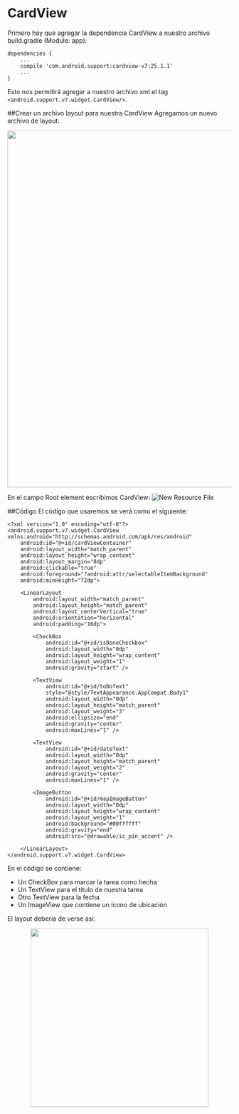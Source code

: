 CardView
======
Primero hay que agregar la dependencia CardView a nuestro archivo build.gradle (Module: app):
```
dependencies {
	...
    compile 'com.android.support:cardview-v7:25.1.1'
	...
}
```
Esto nos permitirá agregar a nuestro archivo xml el tag ```<android.support.v7.widget.CardView/>```.

##Crear un archivo layout para nuestra CardView
Agregamos un nuevo archivo de layout:

<img src="https://lh3.googleusercontent.com/-ckVSZqWNKng/WLY1dFYVKiI/AAAAAAAAbQA/_USu_Clf0MwKWTvsFWxp2U3__jPNjMzaQCLcB/s0/Screen+Shot+2017-02-28+at+7.42.29+PM.png" width = 800>


En el campo Root element escribimos CardView:
![New Resource File](https://lh3.googleusercontent.com/-ou-zYhO-k-o/WLY2jgmK5HI/AAAAAAAAbQI/5LqshwQE5SEvVMlb2jrxuZPGNXYEbGSnACLcB/s0/Screen+Shot+2017-02-28+at+7.48.30+PM.png "new_resource")

##Código
El código que usaremos se verá como el siguiente:

```
<?xml version="1.0" encoding="utf-8"?>
<android.support.v7.widget.CardView xmlns:android="http://schemas.android.com/apk/res/android"
    android:id="@+id/cardViewContainer"
    android:layout_width="match_parent"
    android:layout_height="wrap_content"
    android:layout_margin="8dp"
    android:clickable="true"
    android:foreground="?android:attr/selectableItemBackground"
    android:minHeight="72dp">

    <LinearLayout
        android:layout_width="match_parent"
        android:layout_height="match_parent"
        android:layout_centerVertical="true"
        android:orientation="horizontal"
        android:padding="16dp">

        <CheckBox
            android:id="@+id/isDoneCheckbox"
            android:layout_width="0dp"
            android:layout_height="wrap_content"
            android:layout_weight="1"
            android:gravity="start" />

        <TextView
            android:id="@+id/toDoText"
            style="@style/TextAppearance.AppCompat.Body1"
            android:layout_width="0dp"
            android:layout_height="match_parent"
            android:layout_weight="3"
            android:ellipsize="end"
            android:gravity="center"
            android:maxLines="1" />

        <TextView
            android:id="@+id/dateText"
            android:layout_width="0dp"
            android:layout_height="match_parent"
            android:layout_weight="2"
            android:gravity="center"
            android:maxLines="1" />

        <ImageButton
            android:id="@+id/mapImageButton"
            android:layout_width="0dp"
            android:layout_height="wrap_content"
            android:layout_weight="1"
            android:background="#00ffffff"
            android:gravity="end"
            android:src="@drawable/ic_pin_accent" />

    </LinearLayout>
</android.support.v7.widget.CardView>
```
En el código se contiene:
* Un CheckBox para marcar la tarea como hecha
* Un TextView para el título de nuestra tarea
* Otro TextView para la fecha
* Un ImageView que contiene un ícono de ubicación

El layout debería de verse así:
<div align="center">
<img src="https://lh3.googleusercontent.com/-X-3ZKJucHWA/WLY3rD9PoSI/AAAAAAAAbQQ/RE0xuJmH1Us43G3t4NoeerPx5_QF9A3gQCLcB/s0/Screen+Shot+2017-02-28+at+7.53.01+PM.png" width=400 align="">
</div>
